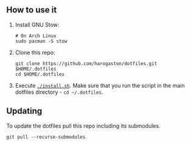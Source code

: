 ## How to use it

1. Install GNU Stow:

    ```shell
    # On Arch Linux
    sudo pacman -S stow
    ```
2. Clone this repo:

    ```shell
    git clone https://github.com/harogaston/dotfiles.git $HOME/.dotfiles
    cd $HOME/.dotfiles
    ```
3. Execute [`./install.sh`](./install.sh).
    Make sure that you run the script in the main dotfiles directory - `cd ~/.dotfiles`.

## Updating
To update the dotfiles pull this repo including its submodules.

```
git pull --recurse-submodules
```
